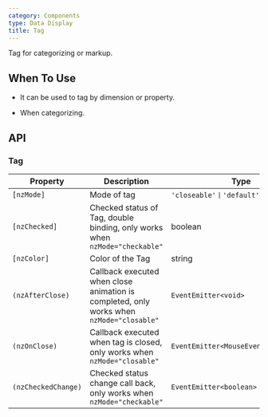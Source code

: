 ```yaml
---
category: Components
type: Data Display
title: Tag
---
```


Tag for categorizing or markup.

## When To Use

- It can be used to tag by dimension or property.

- When categorizing.

## API

### Tag

| Property | Description | Type | Default |
| -------- | ----------- | ---- | ------- |
| `[nzMode]` | Mode of tag | `'closeable'丨'default'丨'checkable'` | `default` |
| `[nzChecked]` | Checked status of Tag, double binding, only works when `nzMode="checkable"` | boolean | `false` |
| `[nzColor]` | Color of the Tag | string | - |
| `(nzAfterClose)` | Callback executed when close animation is completed, only works when `nzMode="closable"` | `EventEmitter<void>` | - |
| `(nzOnClose)` | Callback executed when tag is closed, only works when `nzMode="closable"`| `EventEmitter<MouseEvent>` | - |
| `(nzCheckedChange)` | Checked status change call back, only works when `nzMode="checkable"` | `EventEmitter<boolean>` | - |
